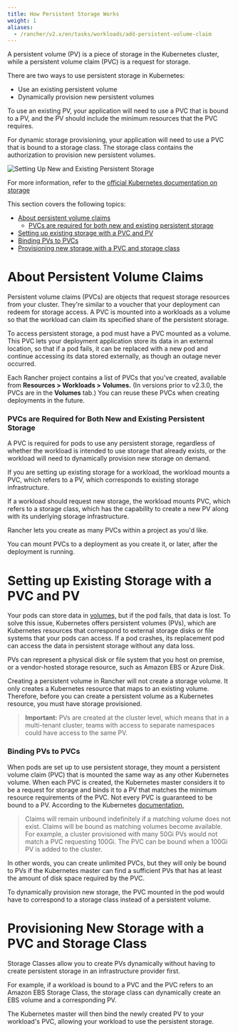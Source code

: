 ```yaml
---
title: How Persistent Storage Works
weight: 1
aliases:
  - /rancher/v2.x/en/tasks/workloads/add-persistent-volume-claim
---
```


A persistent volume (PV) is a piece of storage in the Kubernetes cluster, while a persistent volume claim (PVC) is a request for storage.

There are two ways to use persistent storage in Kubernetes:

- Use an existing persistent volume
- Dynamically provision new persistent volumes

To use an existing PV, your application will need to use a PVC that is bound to a PV, and the PV should include the minimum resources that the PVC requires.

For dynamic storage provisioning, your application will need to use a PVC that is bound to a storage class. The storage class contains the authorization to provision new persistent volumes.

![Setting Up New and Existing Persistent Storage]({{<baseurl>}}/img/rancher/rancher-storage.svg)

For more information, refer to the [official Kubernetes documentation on storage](https://kubernetes.io/docs/concepts/storage/volumes/)

This section covers the following topics:

- [About persistent volume claims](#about-persistent-volume-claims)
  - [PVCs are required for both new and existing persistent storage](#pvcs-are-required-for-both-new-and-existing-persistent-storage)
- [Setting up existing storage with a PVC and PV](#setting-up-existing-storage-with-a-pvc-and-pv)
 - [Binding PVs to PVCs](#binding-pvs-to-pvcs)
- [Provisioning new storage with a PVC and storage class](#provisioning-new-storage-with-a-pvc-and-storage-class)

# About Persistent Volume Claims

Persistent volume claims (PVCs) are objects that request storage resources from your cluster. They're similar to a voucher that your deployment can redeem for storage access. A PVC is mounted into a workloads as a volume so that the workload can claim its specified share of the persistent storage.

To access persistent storage, a pod must have a PVC mounted as a volume. This PVC lets your deployment application store its data in an external location, so that if a pod fails, it can be replaced with a new pod and continue accessing its data stored externally, as though an outage never occurred.

Each Rancher project contains a list of PVCs that you've created, available from **Resources > Workloads > Volumes.** (In versions prior to v2.3.0, the PVCs are in the **Volumes** tab.) You can reuse these PVCs when creating deployments in the future.

### PVCs are Required for Both New and Existing Persistent Storage

A PVC is required for pods to use any persistent storage, regardless of whether the workload is intended to use storage that already exists, or the workload will need to dynamically provision new storage on demand.

If you are setting up existing storage for a workload, the workload mounts a PVC, which refers to a PV, which corresponds to existing storage infrastructure.

If a workload should request new storage, the workload mounts PVC, which refers to a storage class, which has the capability to create a new PV along with its underlying storage infrastructure.

Rancher lets you create as many PVCs within a project as you'd like.

You can mount PVCs to a deployment as you create it, or later, after the deployment is running.

# Setting up Existing Storage with a PVC and PV

Your pods can store data in [volumes,](https://kubernetes.io/docs/concepts/storage/volumes/) but if the pod fails, that data is lost. To solve this issue, Kubernetes offers persistent volumes (PVs), which are Kubernetes resources that correspond to external storage disks or file systems that your pods can access. If a pod crashes, its replacement pod can access the data in persistent storage without any data loss.

PVs can represent a physical disk or file system that you host on premise, or a vendor-hosted storage resource, such as Amazon EBS or Azure Disk.

Creating a persistent volume in Rancher will not create a storage volume. It only creates a Kubernetes resource that maps to an existing volume. Therefore, before you can create a persistent volume as a Kubernetes resource, you must have storage provisioned.

> **Important:** PVs are created at the cluster level, which means that in a multi-tenant cluster, teams with access to separate namespaces could have access to the same PV.

### Binding PVs to PVCs

When pods are set up to use persistent storage, they mount a persistent volume claim (PVC) that is mounted the same way as any other Kubernetes volume. When each PVC is created, the Kubernetes master considers it to be a request for storage and binds it to a PV that matches the minimum resource requirements of the PVC. Not every PVC is guaranteed to be bound to a PV. According to the Kubernetes [documentation,](https://kubernetes.io/docs/concepts/storage/persistent-volumes/)

> Claims will remain unbound indefinitely if a matching volume does not exist. Claims will be bound as matching volumes become available. For example, a cluster provisioned with many 50Gi PVs would not match a PVC requesting 100Gi. The PVC can be bound when a 100Gi PV is added to the cluster.

In other words, you can create unlimited PVCs, but they will only be bound to PVs if the Kubernetes master can find a sufficient PVs that has at least the amount of disk space required by the PVC.

To dynamically provision new storage, the PVC mounted in the pod would have to correspond to a storage class instead of a persistent volume.

# Provisioning New Storage with a PVC and Storage Class

Storage Classes allow you to create PVs dynamically without having to create persistent storage in an infrastructure provider first.

For example, if a workload is bound to a PVC and the PVC refers to an Amazon EBS Storage Class, the storage class can dynamically create an EBS volume and a corresponding PV.

The Kubernetes master will then bind the newly created PV to your workload's PVC, allowing your workload to use the persistent storage.

